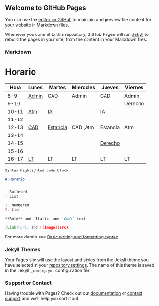 ## Welcome to GitHub Pages

You can use the [editor on GitHub](https://github.com/NoeJA/NoeJA.github.io/edit/main/index.md) to maintain and preview the content for your website in Markdown files.

Whenever you commit to this repository, GitHub Pages will run [Jekyll](https://jekyllrb.com/) to rebuild the pages in your site, from the content in your Markdown files.

### Markdown
# Horario

| Hora  | Lunes   | Martes     | Miercoles   | Jueves    | Viernes   |
|-------|---------|------------|-------------|-----------|-----------|
| 8-9   | [Admin](https://us02web.zoom.us/j/89411837351?pwd=TUZwZlk4ekJjNkJkeWtmNmtZUmxSUT09) | CAD      | Admin     | CAD     | Admin   |
| 9-10  |         |            |             |           | Derecho |
| 10-11 | [Atm](https://cuaieed-unam.zoom.us/j/3163010465)   | [IA](https://cuaieed-unam.zoom.us/j/2389730721?pwd=OSsvSHUyV0Q5VUs5YVlFYVhNbmJKdz09)       |       | IA      |           |
| 11-12 |         |            |             |           |           |
| 12-13 | [CAD](https://cuaieed-unam.zoom.us/j/95282082801)   | [Estancia](https://cuaieed-unam.zoom.us/j/81440554784) | CAD ,Atm | Estancia  | Atm     |
| 13-14 |         |            |             |           |           |
| 14-15 |         |            |             | [Derecho](https://cuaieed-unam.zoom.us/j/87379798058?pwd=bTFIaUNIL3NLbFdNR2ZaVmNkSjc0UT09) |           |
| 15-16 |         |            |             |           |           |
| 16-17 | [LT](https://us04web.zoom.us/j/71743863974?pwd=l7-FIu6vA92PEjkUVZP5jTATrtcazl.1)   | LT       | LT        | LT    | LT      |


```markdown
Syntax highlighted code block

# Horario


- Bulleted
- List

1. Numbered
2. List

**Bold** and _Italic_ and `Code` text

[Link](url) and ![Image](src)
```

For more details see [Basic writing and formatting syntax](https://docs.github.com/en/github/writing-on-github/getting-started-with-writing-and-formatting-on-github/basic-writing-and-formatting-syntax).

### Jekyll Themes

Your Pages site will use the layout and styles from the Jekyll theme you have selected in your [repository settings](https://github.com/NoeJA/NoeJA.github.io/settings/pages). The name of this theme is saved in the Jekyll `_config.yml` configuration file.

### Support or Contact

Having trouble with Pages? Check out our [documentation](https://docs.github.com/categories/github-pages-basics/) or [contact support](https://support.github.com/contact) and we’ll help you sort it out.
